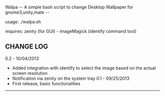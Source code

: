 Walpa -- A simple bash script to change Desktop Wallpaper for gnome3,unity,mate --

usage: ./walpa.sh

requires: zenity (for GUI) - imageMagick (identify command tool)

CHANGE LOG
-----------------------------
0.2 - 10/04/2013
 - Added integration with identify to select the image based on the actual screen resolution
 - Notification via zenity on the system tray
0.1 - 09/25/2013
 - First release, basic functionalities
----------------------------
